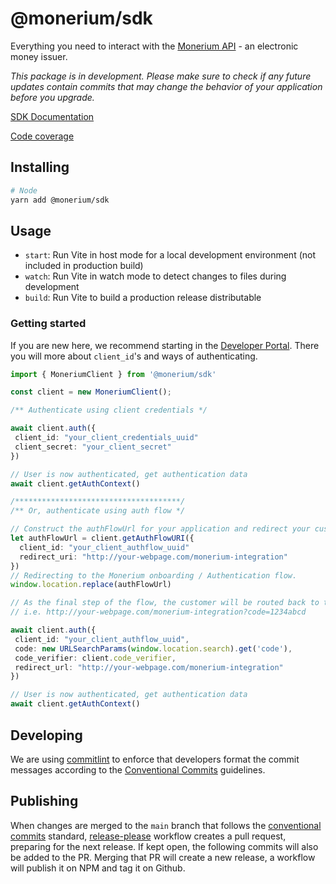 # @monerium/sdk

Everything you need to interact with the [Monerium API](https://monerium.dev/api-docs) - an electronic money issuer.

_This package is in development. Please make sure to check if any future updates contain commits
that may change the behavior of your application before you upgrade._

[SDK Documentation](https://monerium.github.io/sdk/)

[Code coverage](https://monerium.github.io/sdk/coverage)

## Installing

```sh
# Node
yarn add @monerium/sdk
```

## Usage

- `start`: Run Vite in host mode for a local development environment (not included in production build)
- `watch`: Run Vite in watch mode to detect changes to files during development
- `build`: Run Vite to build a production release distributable

### Getting started

If you are new here, we recommend starting in the [Developer Portal](https://monerium.dev/docs/welcome). There you will more about `client_id`'s and ways of authenticating.

```ts
import { MoneriumClient } from '@monerium/sdk'

const client = new MoneriumClient();

/** Authenticate using client credentials */

await client.auth({
 client_id: "your_client_credentials_uuid"
 client_secret: "your_client_secret"
})

// User is now authenticated, get authentication data
await client.getAuthContext()

/*************************************/
/** Or, authenticate using auth flow */

// Construct the authFlowUrl for your application and redirect your customer.
let authFlowUrl = client.getAuthFlowURI({
  client_id: "your_client_authflow_uuid"
  redirect_uri: "http://your-webpage.com/monerium-integration"
})
// Redirecting to the Monerium onboarding / Authentication flow.
window.location.replace(authFlowUrl)

// As the final step of the flow, the customer will be routed back to the `redirect_uri` with a `code` parameter attached to it.
// i.e. http://your-webpage.com/monerium-integration?code=1234abcd

await client.auth({
 client_id: "your_client_authflow_uuid",
 code: new URLSearchParams(window.location.search).get('code'),
 code_verifier: client.code_verifier,
 redirect_url: "http://your-webpage.com/monerium-integration"
})

// User is now authenticated, get authentication data
await client.getAuthContext()
```

## Developing

We are using [commitlint](https://github.com/conventional-changelog/commitlint/tree/master/@commitlint/config-conventional) to enforce that developers format the commit messages according to the [Conventional Commits](https://www.conventionalcommits.org/en/v1.0.0/) guidelines.

## Publishing

When changes are merged to the `main` branch that follows the [conventional commits](https://www.conventionalcommits.org/en/v1.0.0/) standard, [release-please](https://github.com/googleapis/release-please) workflow creates a pull request, preparing for the next release. If kept open, the following commits will also be added to the PR. Merging that PR will create a new release, a workflow will publish it on NPM and tag it on Github.
